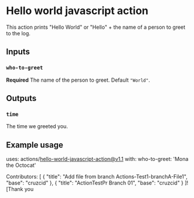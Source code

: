 # Hello world javascript action

This action prints "Hello World" or "Hello" + the name of a person to greet to the log.

## Inputs

### `who-to-greet`

**Required** The name of the person to greet. Default `"World"`.

## Outputs

### `time`

The time we greeted you.

## Example usage

uses: actions/hello-world-javascript-action@v1.1
with:
  who-to-greet: 'Mona the Octocat'

 Contributors:
[
  {
    "title": "Add file from branch Actions-Test1-branchA-File1",
    "base": "cruzcid"
  },
  {
    "title": "ActionTestPr Branch 01",
    "base": "cruzcid"
  }
]![Thank you